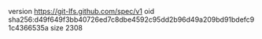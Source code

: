 version https://git-lfs.github.com/spec/v1
oid sha256:d49f649f3bb40726ed7c8dbe4592c95dd2b96d49a209bd91bdefc91c4366535a
size 2308
